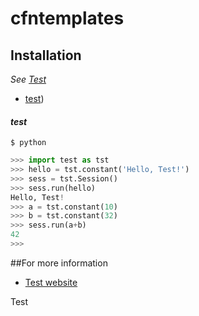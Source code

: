 # cfntemplates

## Installation
*See [Test](test/test.md)*

* [test](https://test))

#### *test*
```shell
$ python
```
```python
>>> import test as tst
>>> hello = tst.constant('Hello, Test!')
>>> sess = tst.Session()
>>> sess.run(hello)
Hello, Test!
>>> a = tst.constant(10)
>>> b = tst.constant(32)
>>> sess.run(a+b)
42
>>>
```

##For more information

* [Test website](http://test)

Test